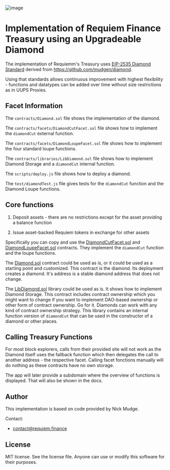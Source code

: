 ![image](https://requiem-finance.s3.eu-west-2.amazonaws.com/logos/requiem/requiem-finance-column.svg)

# Implementation of Requiem Finance Treasury using an Upgradeable Diamond

The implementation of Requiemm's Treasury uses [EIP-2535 Diamond Standard](https://github.com/ethereum/EIPs/issues/2535) derived from https://github.com/mudgen/diamond. 

Using that standards allows continuous improvement with highest flexibility - functions and datatypes can be added over time without size restrictions as in UUPS Proxies.

## Facet Information

The `contracts/Diamond.sol` file shows the implementation of the diamond.

The `contracts/facets/DiamondCutFacet.sol` file shows how to implement the `diamondCut` external function.

The `contracts/facets/DiamondLoupeFacet.sol` file shows how to implement the four standard loupe functions.

The `contracts/libraries/LibDiamond.sol` file shows how to implement Diamond Storage and a `diamondCut` internal function.

The `scripts/deploy.js` file shows how to deploy a diamond.

The `test/diamondTest.js` file gives tests for the `diamondCut` function and the Diamond Loupe functions.

## Core functions

1. Deposit assets - there are no restrictions except for the asset providing a balance function

2. Issue asset-backed Requiem tokens in exchange for other assets


Specifically you can copy and use the [DiamondCutFacet.sol](./contracts/facets/DiamondCutFacet.sol) and [DiamondLoupeFacet.sol](./contracts/facets/DiamondLoupeFacet.sol) contracts. They implement the `diamondCut` function and the loupe functions.

The [Diamond.sol](./contracts/Diamond.sol) contract could be used as is, or it could be used as a starting point and customized. This contract is the diamond. Its deployment creates a diamond. It's address is a stable diamond address that does not change.

The [LibDiamond.sol](./contracts/libraries/LibDiamond.sol) library could be used as is. It shows how to implement Diamond Storage. This contract includes contract ownership which you might want to change if you want to implement DAO-based ownership or other form of contract ownership. Go for it. Diamonds can work with any kind of contract ownership strategy. This library contains an internal function version of `diamondCut` that can be used in the constructor of a diamond or other places.

## Calling Treasury Functions

For most block explorers, calls from their provided site will not work as the Diamond itself uses the fallback function which then delegates the call to another address - the respective facet. Calling facet fonctions manually will do nothing as these contracts have no own storage.

The app will later provide a subdomain where the overview of functions is displayed. That will also be shown in the docs.


## Author

This implementation is based on code provided by Nick Mudge.

Contact:

- contact@requiem.finance

## License

MIT license. See the license file.
Anyone can use or modify this software for their purposes.

